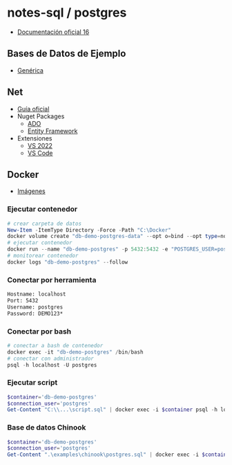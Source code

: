 # notes-sql / postgres

- [Documentación oficial 16](https://www.postgresql.org/docs/16/index.html)

## Bases de Datos de Ejemplo

- [Genérica](https://github.com/lerocha/chinook-database)

## Net

- [Guía oficial](https://www.npgsql.org)
- Nuget Packages
  - [ADO](https://www.nuget.org/packages/Npgsql)
  - [Entity Framework](https://www.nuget.org/packages/Npgsql.EntityFrameworkCore.PostgreSQL)
- Extensiones
  - [VS 2022](https://marketplace.visualstudio.com/items?itemName=RojanskyS.NpgsqlPostgreSQLIntegration)
  - [VS Code](https://marketplace.visualstudio.com/items?itemName=ckolkman.vscode-postgres)

## Docker

- [Imágenes](https://hub.docker.com/_/postgres)

### Ejecutar contenedor

```powershell
# crear carpeta de datos
New-Item -ItemType Directory -Force -Path "C:\Docker"
docker volume create "db-demo-postgres-data" --opt o=bind --opt type=none --opt device="C:\Docker\db-demo-postgres-data"
# ejecutar contenedor
docker run --name "db-demo-postgres" -p 5432:5432 -e "POSTGRES_USER=postgres" -e "POSTGRES_PASSWORD=DEMO123*" -e "PGDATA=/var/lib/postgresql/data/pgdata" -v "db-demo-postgres-data:/var/lib/postgresql/data" -d "postgres:16"
# monitorear contenedor
docker logs "db-demo-postgres" --follow
```

### Conectar por herramienta

```txt
Hostname: localhost
Port: 5432
Username: postgres
Password: DEMO123*
```

### Conectar por bash

```powershell
# conectar a bash de contenedor
docker exec -it "db-demo-postgres" /bin/bash
# conectar con administrador
psql -h localhost -U postgres
```

### Ejecutar script

```powershell
$container='db-demo-postgres'
$connection_user='postgres'
Get-Content "C:\\...\script.sql" | docker exec -i $container psql -h localhost -U $connection_user
```

### Base de datos Chinook

```powershell
$container='db-demo-postgres'
$connection_user='postgres'
Get-Content ".\examples\chinook\postgres.sql" | docker exec -i $container psql -h localhost -U $connection_user
```
